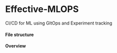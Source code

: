 # Effective-MLOPS
CI/CD for ML using GItOps and Experiment tracking


#### File structure 

#### Overview
